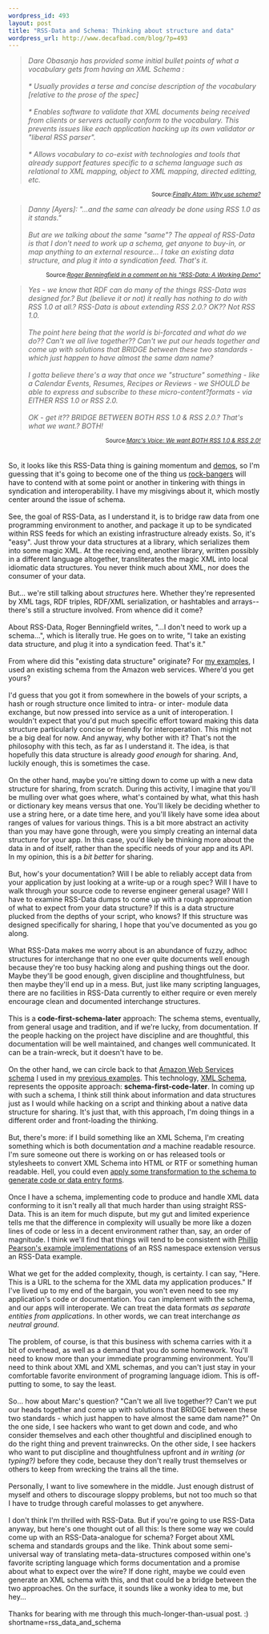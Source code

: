 ```yaml
--- 
wordpress_id: 493
layout: post
title: "RSS-Data and Schema: Thinking about structure and data"
wordpress_url: http://www.decafbad.com/blog/?p=493
---
```

<blockquote cite="http://danja.typepad.com/fecho/2003/10/why_use_schema.html"><i>Dare Obasanjo has provided some initial bullet points of what a vocabulary gets from having an XML Schema :
<br /><br />
 * Usually provides a terse and concise description of
 the vocabulary [relative to the prose of the spec]
<br /><br />
* Enables software to validate that XML documents
 being received from clients or servers actually
 conform to the vocabulary. This prevents issues like
 each application hacking up its own validator or
 "liberal RSS parser". 
<br /><br />
* Allows vocabulary to co-exist with technologies and
 tools that already support features specific to a
 schema language such as relational to XML mapping,
 object to XML mapping, directed editting, etc.
</i></blockquote>
<div class="credit" align="right"><small>Source:<cite><a href="http://danja.typepad.com/fecho/2003/10/why_use_schema.html">Finally Atom: Why use schema?</a></cite></small></div>

<blockquote cite="http://journurl.com/support/index.cfm?fa=skin.read&message=664&group=9&thread=444&date=all&mrow=3&trow=1"><i>Danny [Ayers]: "...and the same can already be done using RSS 1.0 as it stands."
<br /><br />
But are we talking about the same "same"?  The appeal of RSS-Data is that I don't need to work up a schema, get anyone to buy-in, or map anything to an external resource... I take an existing data structure, and plug it into a syndication feed. That's it.
</i></blockquote>
<div class="credit" align="right"><small>Source:<cite><a href="http://journurl.com/support/index.cfm?fa=skin.read&message=664&group=9&thread=444&date=all&mrow=3&trow=1">Roger Benningfield in a comment on his "RSS-Data: A Working Demo"</a></cite></small></div> 

<blockquote cite="http://blogs.it/0100198/2003/10/05.html#a1807"><i>Yes - we know that RDF can do many of the things RSS-Data was designed for.? But (believe it or not) it really has nothing to do with RSS 1.0 at all.? RSS-Data is about extending RSS 2.0.? OK?? Not RSS 1.0.
<br /><br />
The point here being that the world is bi-forcated and what do we do?? Can't we all live together?? Can't we put our heads together and come up with solutions that BRIDGE between these two standards - which just happen to have almost the same dam name?
<br /><br />
I gotta believe there's a way that once we "structure" something - like a Calendar Events, Resumes, Recipes or Reviews - we SHOULD be able to express and subscribe to these micro-content?formats - via EITHER RSS 1.0 or RSS 2.0.
<br /><br />
OK - get it?? BRIDGE BETWEEN BOTH RSS 1.0 & RSS 2.0.? That's what we want.? BOTH!</i></blockquote>
<div class="credit" align="right"><small>Source:<cite><a href="http://blogs.it/0100198/2003/10/05.html#a1807">Marc's Voice: We want BOTH RSS 1.0 & RSS 2.0!</a></cite></small></div>
<br /><br />
So, it looks like this RSS-Data thing is gaining momentum and <a href="http://journurl.com/support/users/admin/index.cfm?mode=article&entry=662">demos</a>, so I'm guessing that it's going to become one of the thing us <a href="http://www.decafbad.com/blog/tech/old/oooaee.html">rock-bangers</a> will have to contend with at some point or another in tinkering with things in syndication and interoperability.  I have my misgivings about it, which mostly center around the issue of schema.
<br /><br />
See, the goal of RSS-Data, as I understand it, is to bridge raw data from one programming environment to another, and package it up to be syndicated within RSS feeds for which an existing infrastructure already exists.  So, it's "easy".  Just throw your data structures at a library, which serializes them into some magic XML.  At the receiving end, another library, written possibly in a different language altogether, transliterates the magic XML into local idiomatic data structures.  You never think much about XML, nor does the consumer of your data.
<br /><br />
But...  we're still talking about <i>structures</i> here.  Whether they're represented by XML tags, RDF triples, RDF/XML serialization, or hashtables and arrays-- there's still a structure involved.  From whence did it come?
<br /><br />
About RSS-Data, Roger Benningfield writes, "...I don't need to work up a schema...", which is literally true.  He goes on to write, "I take an existing data structure, and plug it into a syndication feed. That's it."
<br /><br />
From where did this "existing data structure" originate?  For <a href="http://www.decafbad.com/blog/tech/rss_data_versus_namespace.html">my examples</a>, I used an existing schema from the Amazon web services.  Where'd you get yours?
<br /><br />
I'd guess that you got it from somewhere in the bowels of your scripts, a hash or rough structure once limited to intra- or inter- module data exchange, but now pressed into service as a unit of interoperation.  I wouldn't expect that you'd put much specific effort toward making this data structure particularly concise or friendly for interoperation.  This might not be a big deal for now.  And anyway, why bother with it?  That's not the philosophy with this tech, as far as I understand it.  The idea, is that hopefully this data structure is already <i>good enough</i> for sharing.  And, luckily enough, this is sometimes the case.
<br /><br />
On the other hand, maybe you're sitting down to come up with a new data structure for sharing, from scratch.  During this activity, I imagine that you'll be mulling over what goes where, what's contained by what, what this hash or dictionary key means versus that one.  You'll likely be deciding whether to use a string here, or a date time here, and you'll likely have some idea about ranges of values for various things.  This is a bit more abstract an activity than you may have gone through, were you simply creating an internal data structure for your app.  In this case, you'd likely be thinking more about the data in and of itself, rather than the specific needs of your app and its API. In my opinion, this is a <i>bit better</i> for sharing.
<br /><br />
But, how's your documentation?  Will I be able to reliably accept data from your application by just looking at a write-up or a rough spec?  Will I have to walk through your source code to reverse engineer general usage?  Will I have to examine RSS-Data dumps to come up with a rough approximation of what to expect from your data structure?  If this is a data structure plucked from the depths of your script, who knows?  If this structure was designed specifically for sharing, I hope that you've documented as you go along.
<br /><br />
What RSS-Data makes me worry about is an abundance of fuzzy, adhoc structures for interchange that no one ever quite documents well enough because they're too busy hacking along and pushing things out the door.  Maybe they'll be good enough, given discipline and thoughtfulness, but then maybe they'll end up in a mess.  But, just like many scripting languages, there are no facilities in RSS-Data currently to either require or even merely encourage clean and documented interchange structures.
<br /><br />
This is a <b>code-first-schema-later</b> approach:  The schema stems, eventually, from general usage and tradition, and if we're lucky, from documentation.  If the people hacking on the project have discipline and are thoughtful, this documentation will be well maintained, and changes well communicated.  It can be a train-wreck, but it doesn't have to be.
<br /><br />
On the other hand, we can circle back to that <a href="http://xml.amazon.com/schemas3/dev-lite.xsd">Amazon Web Services schema</a> I used in my <a href="http://www.decafbad.com/blog/tech/rss_data_versus_namespace.html">previous examples</a>.  This technology, <a href="http://www.w3.org/TR/xmlschema-1/">XML Schema</a>, represents the opposite approach: <b>schema-first-code-later</b>.  In coming up with such a schema, I think still think about information and data structures just as I would while hacking on a script and thinking about a native data structure for sharing.  It's just that, with this approach, I'm doing things in a different order and front-loading the thinking. 
<br /><br />
But, there's more: if I build something like an XML Schema, I'm creating something which is both documentation <i>and</i> a machine readable resource.  I'm sure someone out there is working on or has released tools or stylesheets to convert XML Schema into HTML or RTF or something human readable.  Hell, you could even <a href="http://www.xml.com/pub/a/2003/01/15/transforming-schemas.html">apply some transformation to the schema to generate code or data entry forms</a>.
<br /><br />
Once I have a schema, implementing code to produce and handle XML data conforming to it isn't really all that much harder than using straight RSS-Data.  This is an item for much dispute, but my gut and limited experience tells me that the difference in complexity will usually be more like a dozen lines of code or less in a decent environment rather than, say, an order of magnitude.  I think we'll find that things will tend to be consistent with <a href="http://www.myelin.co.nz/post/2003/10/3/#200310033">Phillip Pearson's example implementations</a> of an RSS namespace extension versus an RSS-Data example.
<br /><br />
What we get for the added complexity, though, is certainty.  I can say, "Here.  This is a URL to the schema for the XML data my application produces."  If I've lived up to my end 
of the bargain, you won't even need to see my application's code or documentation.  You can implement with the schema, and our apps will interoperate.  We can treat the data formats <i>as separate entities from applications</i>.  In other words, we can treat interchange <i>as neutral ground</i>.
<br /><br />
The problem, of course, is that this business with schema carries with it a bit of overhead, as well as a demand that you do some homework.  You'll need to know more than your immediate programming environment.  You'll need to think about XML and XML schemas, and you can't just stay in your comfortable favorite environment of programing language idiom.  This is off-putting to some, to say the least.
<br /><br />
So...  how about Marc's question?  "Can't we all live together?? Can't we put our heads together and come up with solutions that BRIDGE between these two standards - which just happen to have almost the same dam name?"  On the one side, I see hackers who want to get down and code, and who consider themselves and each other thoughtful and disciplined enough to do the right thing and prevent trainwrecks.  On the other side, I see hackers who want to put discipline and thoughtfulness upfront and <i>in writing (or typing?)</i> before they code, because they don't really trust themselves or others to keep from wrecking the trains all the time.
<br /><br />
Personally, I want to live somewhere in the middle.  Just enough distrust of myself and others to discourage sloppy problems, but not too much so that I have to trudge through careful molasses to get anywhere.
<br /><br />
I don't think I'm thrilled with RSS-Data.  But if you're going to use RSS-Data anyway, but here's one thought out of all this:  Is there some way we could come up with an RSS-Data-analogue for schema?  Forget about XML schema and standards groups and the like.  Think about some semi-universal way of translating meta-data-structures composed within one's favorite scripting language which forms documentation and a promise about what to expect over the wire?  If done right, maybe we could even generate an XML schema with this, and that could be a bridge between the two approaches.  On the surface, it sounds like a wonky idea to me, but hey...
<br /><br />
Thanks for bearing with me through this much-longer-than-usual post.  :)
<!--more-->
shortname=rss_data_and_schema
